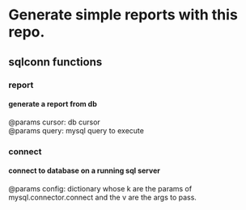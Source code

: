 # Generate simple reports with this repo.
## sqlconn functions

### report
#### generate a report from db
@params 
cursor: db cursor <br>
@params 
query: mysql query to execute

### connect
#### connect to database on a running sql server
@params
config: dictionary whose k are the params of mysql.connector.connect and the v are the args to pass.

